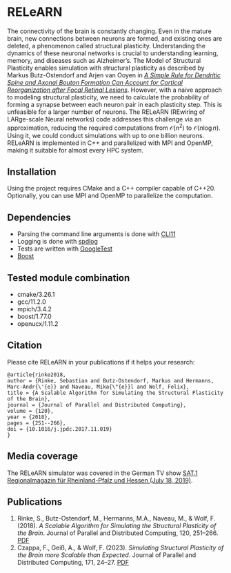 # RELeARN
The connectivity of the brain is constantly changing. Even in the mature brain, new connections between neurons are formed, and existing ones are deleted, a phenomenon called structural plasticity.
Understanding the dynamics of these neuronal networks is crucial to understanding learning, memory, and diseases such as Alzheimer’s.
The Model of Structural Plasticity enables simulation with structural plasticity as described by  Markus Butz-Ostendorf and Arjen van Ooyen in [*A Simple Rule for Dendritic Spine and Axonal Bouton Formation Can Account for Cortical Reorganization after Focal Retinal Lesions*](https://journals.plos.org/ploscompbiol/article?id=10.1371/journal.pcbi.1003259).
However, with a naive approach to modeling structural plasticity, we need to calculate the probability of forming a synapse between each neuron pair in each plasticity step.
This is unfeasible for a larger number of neurons.
The RELeARN (REwiring of LARge-scale Neural networks) code addresses this challenge via an approximation, reducing the required computations from $\mathcal{O}(n^2)$ to $\mathcal{O}(n \log n)$. Using it, we could conduct simulations with up to one billion neurons. RELeARN is implemented in C++ and parallelized with MPI and OpenMP, making it suitable for almost every HPC system.

## Installation
Using the project requires CMake and a C++ compiler capable of C++20.
Optionally, you can use MPI and OpenMP to parallelize the computation.

## Dependencies

- Parsing the command line arguments is done with [CLI11](https://github.com/CLIUtils/CLI11)
- Logging is done with [spdlog](https://github.com/gabime/spdlog)
- Tests are written with [GoogleTest](https://github.com/google/googletest)
- [Boost](https://github.com/boostorg/boost)

## Tested module combination

* cmake/3.26.1
* gcc/11.2.0
* mpich/3.4.2
* boost/1.77.0
* openucx/1.11.2

## Citation
Please cite RELeARN in your publications if it helps your research:
```
@article{rinke2018,
author = {Rinke, Sebastian and Butz-Ostendorf, Markus and Hermanns, Marc-Andr{\'{e}} and Naveau, Mika{\"{e}}l and Wolf, Felix},
title = {A Scalable Algorithm for Simulating the Structural Plasticity of the Brain},
journal = {Journal of Parallel and Distributed Computing},
volume = {120},
year = {2018},
pages = {251--266},
doi = {10.1016/j.jpdc.2017.11.019}
}
```

## Media coverage
The RELeARN simulator was covered in the German TV show [SAT.1 Regionalmagazin für Rheinland-Pfalz und Hessen (July 18, 2019)](https://www.1730live.de/wissenschaftler-wollen-gehirn-nachbauen/).

## Publications
1) Rinke, S., Butz-Ostendorf, M., Hermanns, M.A., Naveau, M., & Wolf, F. (2018). _A Scalable Algorithm for Simulating the Structural Plasticity of the Brain_. Journal of Parallel and Distributed Computing, 120, 251–266. [PDF](https://apps.fz-juelich.de/jsc-pubsystem/aigaion/attachments/rinke_ea.pdf-5c72f91c90128cfe0433a70f61fa4693.pdf)
2) Czappa, F., Geiß, A., & Wolf, F. (2023). _Simulating Structural Plasticity of the Brain more Scalable than Expected_. Journal of Parallel and Distributed Computing, 171, 24–27. [PDF](https://arxiv.org/pdf/2210.05267.pdf)


